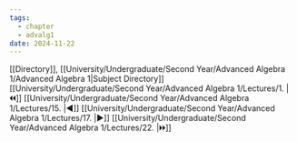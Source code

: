 ```yaml
---
tags:
  - chapter
  - advalg1
date: 2024-11-22
---
```

[[Directory]], [[University/Undergraduate/Second Year/Advanced Algebra 1/Advanced Algebra 1|Subject Directory]]
[[University/Undergraduate/Second Year/Advanced Algebra 1/Lectures/1. |🞀🞀]] [[University/Undergraduate/Second Year/Advanced Algebra 1/Lectures/15. |◀]] [[University/Undergraduate/Second Year/Advanced Algebra 1/Lectures/17. |▶]] [[University/Undergraduate/Second Year/Advanced Algebra 1/Lectures/22. |🞂🞂]]
# 
## 
### 